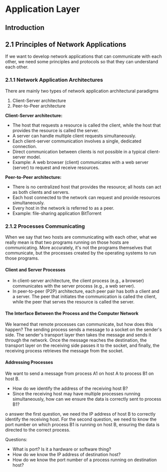 # Application Layer

## Introduction

## 2.1 Principles of Network Applications

If we want to develop network applications that can communicate with each other, we need some principles and protocols so that they can understand each other.

### 2.1.1 Network Application Architectures

There are mainly two types of network application architectural paradigms
1. Client-Server architecture
2. Peer-to-Peer architecture

**Client-Server architecture:**
- The host that requests a resource is called the client, while the host that provides the resource is called the server.
- A server can handle multiple client requests simultaneously.
- Each client-server communication involves a single, dedicated connection.
- Direct communication between clients is not possible in a typical client-server model.
- Example: A web browser (client) communicates with a web server (server) to request and receive resources.

**Peer-to-Peer architecture:**
- There is no centralized host that provides the resource; all hosts can act as both clients and servers.
- Each host connected to the network can request and provide resources simultaneously.
- Every host in the network is referred to as a peer.
- Example: file-sharing application BitTorrent


### 2.1.2 Processes Communicating
When we say that two hosts are communicating with each other, what we really mean is that two programs running on those hosts are communicating. More accurately, it's not the programs themselves that communicate, but the processes created by the operating systems to run those programs.

#### Client and Server Processes
- In client-server architecture, the client process (e.g., a browser) communicates with the server process (e.g., a web server).
- In peer-to-peer (P2P) architecture, each peer pair has both a client and a server. The peer that initiates the communication is called the client, while the peer that serves the resource is called the server.

#### The Interface Between the Process and the Computer Network
We learned that remote processes can communicate, but how does this happen? The sending process sends a message to a socket on the sender's side. The sender's transport layer then takes the message and sends it through the network. Once the message reaches the destination, the transport layer on the receiving side passes it to the socket, and finally, the receiving process retrieves the message from the socket.

#### Addressing Processes
We want to send a message from process A1 on host A to process B1 on host B.
- How do we identify the address of the receiving host B?
- Since the receiving host may have multiple processes running simultaneously, how can we ensure the data is correctly sent to process B1?

o answer the first question, we need the IP address of host B to correctly identify the receiving host.
For the second question, we need to know the port number on which process B1 is running on host B, ensuring the data is directed to the correct process.

Questions:
- What is port? Is it a hardware or software thing?
- How do we know the IP address of destination host?
- How do we know the port number of a process running on destination host?